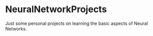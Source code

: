 # NeuralNetworkProjects
Just some personal projects on learning the basic aspects of Neural Networks.
